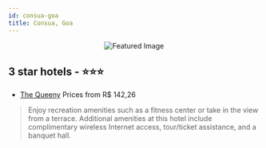 ```yaml
---
id: consua-goa
title: Consua, Goa
---
```


<center><img src="https://i.travelapi.com/hotels/9000000/8200000/8194800/8194756/4acf028d_b.jpg" alt="Featured Image" /></center>


##  3 star hotels - ⭐️⭐️⭐️

-    [The Queeny](https://us.hurb.com/hotels/consua/the-queeny-JNP-JP022746?cmp=18055) Prices from R$ 142,26
   > Enjoy recreation amenities such as a fitness center or take in the view from a terrace. Additional amenities at this hotel include complimentary wireless Internet access, tour/ticket assistance, and a banquet hall.
